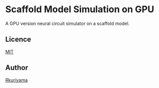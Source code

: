 Scaffold Model Simulation on GPU
====
A GPU version neural circuit simulator on a scaffold model.

## Licence

[MIT](https://github.com/Rkuriyama/Cerebellar-Scaffold-Model-Simulation-on-GPU/blob/master/LICENCE)


## Author
[Rkuriyama](https://github.com/Rkuriyama)
